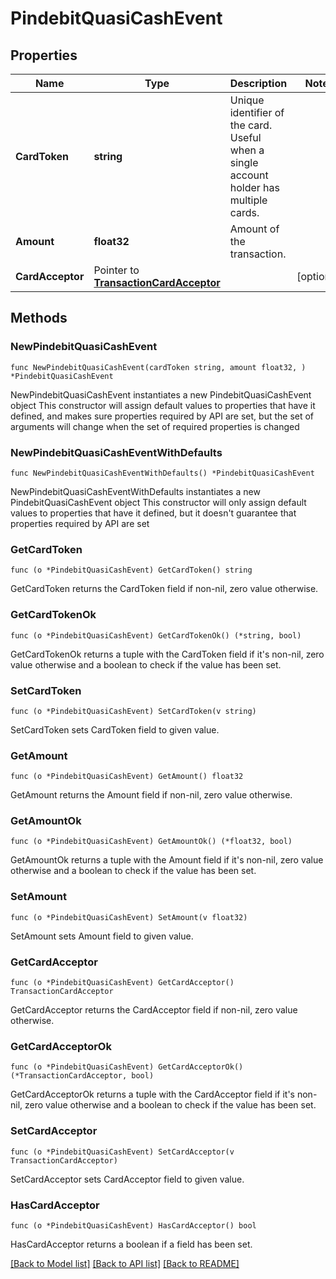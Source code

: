 # PindebitQuasiCashEvent

## Properties

Name | Type | Description | Notes
------------ | ------------- | ------------- | -------------
**CardToken** | **string** | Unique identifier of the card. Useful when a single account holder has multiple cards. | 
**Amount** | **float32** | Amount of the transaction. | 
**CardAcceptor** | Pointer to [**TransactionCardAcceptor**](transaction_card_acceptor.md) |  | [optional] 

## Methods

### NewPindebitQuasiCashEvent

`func NewPindebitQuasiCashEvent(cardToken string, amount float32, ) *PindebitQuasiCashEvent`

NewPindebitQuasiCashEvent instantiates a new PindebitQuasiCashEvent object
This constructor will assign default values to properties that have it defined,
and makes sure properties required by API are set, but the set of arguments
will change when the set of required properties is changed

### NewPindebitQuasiCashEventWithDefaults

`func NewPindebitQuasiCashEventWithDefaults() *PindebitQuasiCashEvent`

NewPindebitQuasiCashEventWithDefaults instantiates a new PindebitQuasiCashEvent object
This constructor will only assign default values to properties that have it defined,
but it doesn't guarantee that properties required by API are set

### GetCardToken

`func (o *PindebitQuasiCashEvent) GetCardToken() string`

GetCardToken returns the CardToken field if non-nil, zero value otherwise.

### GetCardTokenOk

`func (o *PindebitQuasiCashEvent) GetCardTokenOk() (*string, bool)`

GetCardTokenOk returns a tuple with the CardToken field if it's non-nil, zero value otherwise
and a boolean to check if the value has been set.

### SetCardToken

`func (o *PindebitQuasiCashEvent) SetCardToken(v string)`

SetCardToken sets CardToken field to given value.


### GetAmount

`func (o *PindebitQuasiCashEvent) GetAmount() float32`

GetAmount returns the Amount field if non-nil, zero value otherwise.

### GetAmountOk

`func (o *PindebitQuasiCashEvent) GetAmountOk() (*float32, bool)`

GetAmountOk returns a tuple with the Amount field if it's non-nil, zero value otherwise
and a boolean to check if the value has been set.

### SetAmount

`func (o *PindebitQuasiCashEvent) SetAmount(v float32)`

SetAmount sets Amount field to given value.


### GetCardAcceptor

`func (o *PindebitQuasiCashEvent) GetCardAcceptor() TransactionCardAcceptor`

GetCardAcceptor returns the CardAcceptor field if non-nil, zero value otherwise.

### GetCardAcceptorOk

`func (o *PindebitQuasiCashEvent) GetCardAcceptorOk() (*TransactionCardAcceptor, bool)`

GetCardAcceptorOk returns a tuple with the CardAcceptor field if it's non-nil, zero value otherwise
and a boolean to check if the value has been set.

### SetCardAcceptor

`func (o *PindebitQuasiCashEvent) SetCardAcceptor(v TransactionCardAcceptor)`

SetCardAcceptor sets CardAcceptor field to given value.

### HasCardAcceptor

`func (o *PindebitQuasiCashEvent) HasCardAcceptor() bool`

HasCardAcceptor returns a boolean if a field has been set.


[[Back to Model list]](../README.md#documentation-for-models) [[Back to API list]](../README.md#documentation-for-api-endpoints) [[Back to README]](../README.md)


